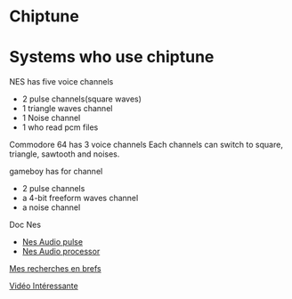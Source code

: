 # Chiptune

# Systems who use chiptune 
NES has five voice channels
* 2 pulse channels(square waves)
* 1 triangle waves channel
* 1 Noise channel
* 1 who read pcm files
  
Commodore 64 has 3 voice channels
Each channels can switch to square, triangle, sawtooth and noises.

gameboy has for channel
* 2 pulse channels
* a 4-bit freeform waves channel
* a noise channel

Doc Nes 
* <a href="https://wiki.nesdev.com/w/index.php/APU_Pulse">Nes Audio pulse</a> 
* <a href="https://wiki.nesdev.com/w/index.php/APU"> Nes Audio processor</a> 

<a href="https://usherbrooke-my.sharepoint.com/:w:/g/personal/dubb2105_usherbrooke_ca/EYIBSPMK9FhBi1Pegy8rm0wBU_Hv-fohQ2XyBlC5AWeKrg?e=PsaCYv">Mes recherches en brefs</a>

<a href="https://www.youtube.com/playlist?list=PLeLOIhENATBDA4xJ6ZUmUmEMUQkW7Zdfs">Vidéo Intéressante</a>